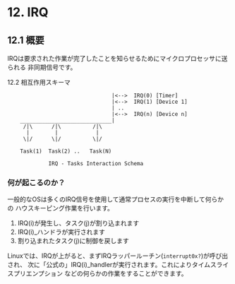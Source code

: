 # 12. IRQ

## 12.1 概要

IRQは要求された作業が完了したことを知らせるためにマイクロプロセッサに送られる
非同期信号です。

12.2 相互作用スキーマ

```
                                 |<-->  IRQ(0) [Timer]
                                 |<-->  IRQ(1) [Device 1]
                                 | ..
                                 |<-->  IRQ(n) [Device n]
    _____________________________|
     /|\      /|\          /|\
      |        |            |
     \|/      \|/          \|/

    Task(1)  Task(2) ..   Task(N)

             IRQ - Tasks Interaction Schema
```

### 何が起こるのか？

一般的なOSは多くのIRQ信号を使用して通常プロセスの実行を中断して何らかの
ハウスキーピング作業を行います。

1. IRQ(i)が発生し、タスク(j)が割り込まれます
2. IRQ(i)_ハンドラが実行されます
3. 割り込まれたタスク(j)に制御を戻します

Linuxでは、IRQが上がると、まずIRQラッパールーチン(`interrupt0x?`)が呼び出され、
次に「公式の」IRQ(i)_handlerが実行されます。これによりタイムスライスプリエンプション
などの何らかの作業をすることができます。
